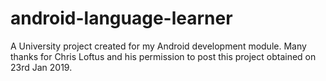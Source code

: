 # android-language-learner
A University project created for my Android development module. Many thanks for Chris Loftus and his permission to post this project obtained on 23rd Jan 2019.
